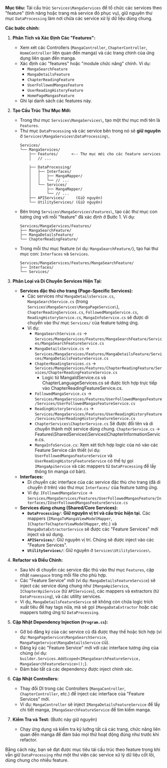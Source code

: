**Mục tiêu:** Tái cấu trúc `Services\MangaServices` để tổ chức các services theo "feature" (tính năng hoặc trang mà service đó phục vụ), giữ nguyên thư mục `DataProcessing` làm nơi chứa các service xử lý dữ liệu dùng chung.

**Các bước chính:**

1.  **Phân Tích và Xác Định Các "Features":**
    *   Xem xét các Controllers (`MangaController`, `ChapterController`, `HomeController` liên quan đến manga) và các trang chính của ứng dụng liên quan đến manga.
    *   Xác định các "features" hoặc "module chức năng" chính. Ví dụ:
        *   `MangaSearchFeature`
        *   `MangaDetailsFeature`
        *   `ChapterReadingFeature`
        *   `UserFollowedMangasFeature`
        *   `UserReadingHistoryFeature`
        *   `HomePageMangasFeature`
    *   Ghi lại danh sách các features này.

2.  **Tạo Cấu Trúc Thư Mục Mới:**
    *   Trong thư mục `Services\MangaServices\`, tạo một thư mục mới tên là `Features`.
    *   Thư mục `DataProcessing` và các service bên trong nó sẽ **giữ nguyên** ở `Services\MangaServices\DataProcessing\`.
        ```
        Services/
        └── MangaServices/
            ├── Features/      <-- Thư mục mới cho các feature services
            │   // ...
            
            ├── DataProcessing/
            │   ├── Interfaces/
            │   │   ├── MangaMapper/
            │   │   └── // ...
            │   └── Services/
            │       ├── MangaMapper/
            │       └── // ...
            ├── APIServices/     (Giữ nguyên)
            └── UtilityServices/ (Giữ nguyên)
        ```
    *   Bên trong `Services\MangaServices\Features\`, tạo các thư mục con tương ứng với mỗi "feature" đã xác định ở Bước 1. Ví dụ:
        ```
        Services/MangaServices/Features/
        ├── MangaSearchFeature/
        ├── MangaDetailsFeature/
        └── ChapterReadingFeature/
        ```
    *   Trong mỗi thư mục feature (ví dụ: `MangaSearchFeature/`), tạo hai thư mục con: `Interfaces` và `Services`.
        ```
        Services/MangaServices/Features/MangaSearchFeature/
        ├── Interfaces/
        └── Services/
        ```

3.  **Phân Loại và Di Chuyển Services Hiện Tại:**
    *   **Services đặc thù cho trang (Page-Specific Services):**
        *   Các services như `MangaDetailsService.cs`, `MangaSearchService.cs` (trong `Services\MangaServices\MangaPageService\`), `ChapterReadingServices.cs`, `FollowedMangaService.cs`, `ReadingHistoryService.cs`, `MangaInfoService.cs` sẽ được di chuyển vào thư mục `Services/` của feature tương ứng.
        *   Ví dụ:
            *   `MangaSearchService.cs` -> `Services/MangaServices/Features/MangaSearchFeature/Services/MangaSearchFeatureService.cs`
            *   `MangaDetailsService.cs` -> `Services/MangaServices/Features/MangaDetailsFeature/Services/MangaDetailsFeatureService.cs`
            *   `ChapterReadingServices.cs` -> `Services/MangaServices/Features/ChapterReadingFeature/Services/ChapterReadingFeatureService.cs`
                *   Logic từ MangaIdService.cs và ChapterLanguageServices.cs sẽ được tích hợp trực tiếp vào ChapterReadingFeatureService.cs.
            *   `FollowedMangaService.cs` -> `Services/MangaServices/Features/UserFollowedMangasFeature/Services/UserFollowedMangasFeatureService.cs`
            *   `ReadingHistoryService.cs` -> `Services/MangaServices/Features/UserReadingHistoryFeature/Services/UserReadingHistoryFeatureService.cs`
            *   `ChapterServices\ChapterService.cs` Sẽ được đổi tên và di chuyển thành một service dùng chung. `ChapterService.cs` -> Features\SharedServices\Services\ChapterInformationService.cs.
            *   `MangaInfoService.cs`: Xem xét tích hợp logic của nó vào các Feature Service cần thiết (ví dụ: `UserFollowedMangasFeatureService` và `UserReadingHistoryFeatureService` có thể tự gọi `IMangaApiService` và các mappers từ `DataProcessing` để lấy thông tin manga cơ bản).
    *   **Interfaces:**
        *   Di chuyển các interface của các service đặc thù cho trang (đã di chuyển ở trên) vào thư mục `Interfaces/` của feature tương ứng.
        *   Ví dụ: `IFollowedMangaService` -> `Services/MangaServices/Features/UserFollowedMangasFeature/Interfaces/IUserFollowedMangasFeatureService.cs`
    *   **Services dùng chung (Shared/Core Services):**
        *   **`DataProcessing/`**: **Giữ nguyên vị trí và cấu trúc hiện tại.** Các mappers (`IMangaToMangaViewModelMapper`, `IChapterToChapterViewModelMapper`, etc.) và `MangaDataExtractorService` sẽ được các "Feature Services" mới inject và sử dụng.
        *   **`APIServices/`**: Giữ nguyên vị trí. Chúng sẽ được inject vào các "Feature Services".
        *   **`UtilityServices/`**: Giữ nguyên ở `Services\UtilityServices\`.


4.  **Refactor và Điều Chỉnh:**
    *   Sau khi di chuyển các service đặc thù vào thư mục `Features`, cập nhật `namespace` trong mỗi file cho phù hợp.
    *   Các "Feature Service" mới (ví dụ: `MangaDetailsFeatureService`) sẽ inject các service dùng chung như `IMangaApiService`, `IChapterApiService` (từ `APIServices`), các mappers và extractors (từ `DataProcessing`), và các utility services.
    *   Ví dụ, `MangaDetailsFeatureService` sẽ không còn chứa logic trích xuất tiêu đề hay tags nữa, mà sẽ gọi `IMangaDataExtractor` hoặc các mappers tương ứng từ `DataProcessing`.

5.  **Cập Nhật Dependency Injection (`Program.cs`):**
    *   Gỡ bỏ đăng ký của các service cũ đã được thay thế hoặc tích hợp (ví dụ: `MangaPageService\MangaSearchService`, `MangaPageService\MangaDetailsService` cũ).
    *   Đăng ký các "Feature Service" mới với các interface tương ứng của chúng (ví dụ: `builder.Services.AddScoped<IMangaSearchFeatureService, MangaSearchFeatureService>();`).
    *   Đảm bảo tất cả các dependency được inject chính xác.

6.  **Cập Nhật Controllers:**
    *   Thay đổi DI trong các Controllers (`MangaController`, `ChapterController`, etc.) để inject các interface của "Feature Services" mới.
    *   Ví dụ: `MangaController` sẽ inject `IMangaDetailsFeatureService` để lấy chi tiết manga, `IMangaSearchFeatureService` để tìm kiếm manga.

7.  **Kiểm Tra và Test:** (Bước này giữ nguyên)
    *   Chạy ứng dụng và kiểm tra kỹ lưỡng tất cả các trang, chức năng liên quan đến manga để đảm bảo mọi thứ hoạt động đúng như trước khi refactor.

Bằng cách này, bạn sẽ đạt được mục tiêu tái cấu trúc theo feature trong khi vẫn giữ `DataProcessing` như một thư viện các service xử lý dữ liệu cốt lõi, dùng chung cho nhiều feature.